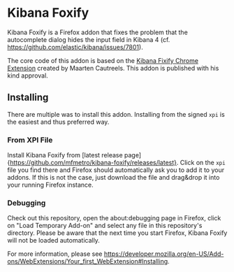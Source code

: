# Kibana Foxify

Kibana Foxify is a Firefox addon that fixes the problem that the autocomplete dialog hides the input field in Kibana 4 (cf. https://github.com/elastic/kibana/issues/7801).

The core code of this addon is based on the [Kibana Fixify Chrome Extension](https://chrome.google.com/webstore/detail/kibana-fixify/malbepndklhdndhmmfkbdchhmnbhnllg) created by Maarten Cautreels. This addon is published with his kind approval.

## Installing

There are multiple was to install this addon. Installing from the signed `xpi` is the easiest and thus preferred way.

### From XPI File

Install Kibana Foxify from [latest release page]{https://github.com/mfmetro/kibana-foxify/releases/latest}. Click on the `xpi` file you find there and Firefox should automatically ask you to add it to your addons. If this is not the case, just download the file and drag&drop it into your running Firefox instance.

### Debugging

Check out this repository, open the about:debugging page in Firefox, click on "Load Temporary Add-on" and select any file in this repository's directory. Please be aware that the next time you start Firefox, Kibana Foxify will not be loaded automatically.

For more information, please see https://developer.mozilla.org/en-US/Add-ons/WebExtensions/Your_first_WebExtension#Installing.
